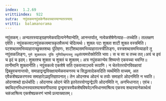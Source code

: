 ```yaml
---
index:  1.2.69
vrittiindex:  922
sutra:  नपुंसकमनपुंसकेनैकवच्चास्यान्यतरस्याम्
vritti:  balamanorama 
---
```


नपुंसकम्। अन्यतरस्याङ्ग्रहणमेकवदित्यनेनैवान्वेति, आनन्तर्यात्, नत्वेकशेषेणेत्याह--तच्चेति। तल्लक्षण एवेति। नपुंसकत्वाऽनपुंसकत्वमात्रकृतवैरूप्यं चेदित्यर्थः। शुक्लः पटः शुक्ला शाटी शुक्ल वस्त्रमिति। पटशब्दसमभिव्याहाराच्छुक्लशब्दः पुंलिह्गः, शाटीशब्दसमभिव्याहारात्स्त्रीलिङ्गः, वस्त्रशब्दसमभिव्याहारे तु नपुंसकलिङ्गः, `गुणे शुक्लादयः पुंसि गुणिलिह्गास्तु तद्वती`त्यमरोक्तेरिति भावः। स च सा च तच्च तत्।अयं च इयं च इदं च इदम्। शुक्लश्च शुक्ला च शुक्लं च शुक्लम्। अत्र नपुंसकान्येव शिष्यन्ते एकवच्चा भवन्ति॥ तानीमानि शुक्लानीति। नपुंसकत्वे एकशेषे सति एकवत्त्वाऽभावे रूपाणि। न चेतरेतरयोगविवक्षायां द्विबहुवचनान्तयोः, समाहाद्वन्द्वविवक्षायामेकवचनस्य च सिद्धत्वादेकवदिति व्यर्थमिति वाच्यम्, अत एवैकशेषप्रकरणस्य समाहारेऽप्रवृत्तिज्ञापनात्। तेन ओदनश्च ओदनं च तयोः समाहारे ओदनमिति न भवति। ओदनशब्दो ह्यर्धर्चादिः। ओदनश्च ओदनं चेति इतरेतरयोगद्वन्द्वेऽपि ओदनमिति न, अनभिधानात्। एवंच। क्वचिदनभिधानस्यावश्याश्रयणीयतया द्वन्द्वमात्रस्यैकशेषविषयेऽनभिधानमाश्रित्य एकस्य शब्दस्यानेकार्थत्वं च#आश्रित्य एकशेषप्रकरणं भाष्ये प्रत्याख्यातम्। 

